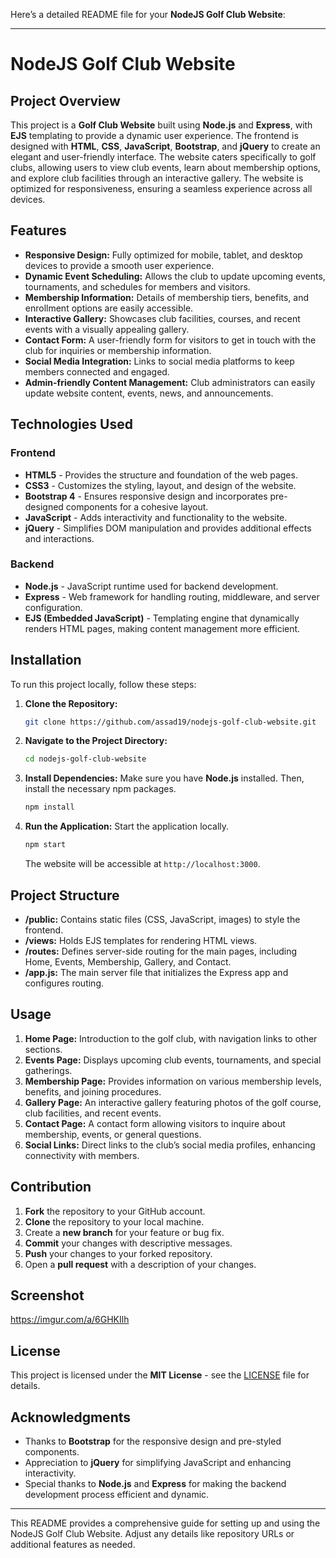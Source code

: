 Here’s a detailed README file for your **NodeJS Golf Club Website**:

---

# NodeJS Golf Club Website

## Project Overview

This project is a **Golf Club Website** built using **Node.js** and **Express**, with **EJS** templating to provide a dynamic user experience. The frontend is designed with **HTML**, **CSS**, **JavaScript**, **Bootstrap**, and **jQuery** to create an elegant and user-friendly interface. The website caters specifically to golf clubs, allowing users to view club events, learn about membership options, and explore club facilities through an interactive gallery. The website is optimized for responsiveness, ensuring a seamless experience across all devices.

## Features

- **Responsive Design:** Fully optimized for mobile, tablet, and desktop devices to provide a smooth user experience.
- **Dynamic Event Scheduling:** Allows the club to update upcoming events, tournaments, and schedules for members and visitors.
- **Membership Information:** Details of membership tiers, benefits, and enrollment options are easily accessible.
- **Interactive Gallery:** Showcases club facilities, courses, and recent events with a visually appealing gallery.
- **Contact Form:** A user-friendly form for visitors to get in touch with the club for inquiries or membership information.
- **Social Media Integration:** Links to social media platforms to keep members connected and engaged.
- **Admin-friendly Content Management:** Club administrators can easily update website content, events, news, and announcements.

## Technologies Used

### Frontend
- **HTML5** - Provides the structure and foundation of the web pages.
- **CSS3** - Customizes the styling, layout, and design of the website.
- **Bootstrap 4** - Ensures responsive design and incorporates pre-designed components for a cohesive layout.
- **JavaScript** - Adds interactivity and functionality to the website.
- **jQuery** - Simplifies DOM manipulation and provides additional effects and interactions.

### Backend
- **Node.js** - JavaScript runtime used for backend development.
- **Express** - Web framework for handling routing, middleware, and server configuration.
- **EJS (Embedded JavaScript)** - Templating engine that dynamically renders HTML pages, making content management more efficient.

## Installation

To run this project locally, follow these steps:

1. **Clone the Repository:**
   ```bash
   git clone https://github.com/assad19/nodejs-golf-club-website.git
   ```

2. **Navigate to the Project Directory:**
   ```bash
   cd nodejs-golf-club-website
   ```

3. **Install Dependencies:**
   Make sure you have **Node.js** installed. Then, install the necessary npm packages.
   ```bash
   npm install
   ```

4. **Run the Application:**
   Start the application locally.
   ```bash
   npm start
   ```

   The website will be accessible at `http://localhost:3000`.

## Project Structure

- **/public:** Contains static files (CSS, JavaScript, images) to style the frontend.
- **/views:** Holds EJS templates for rendering HTML views.
- **/routes:** Defines server-side routing for the main pages, including Home, Events, Membership, Gallery, and Contact.
- **/app.js:** The main server file that initializes the Express app and configures routing.

## Usage

1. **Home Page:** Introduction to the golf club, with navigation links to other sections.
2. **Events Page:** Displays upcoming club events, tournaments, and special gatherings.
3. **Membership Page:** Provides information on various membership levels, benefits, and joining procedures.
4. **Gallery Page:** An interactive gallery featuring photos of the golf course, club facilities, and recent events.
5. **Contact Page:** A contact form allowing visitors to inquire about membership, events, or general questions.
6. **Social Links:** Direct links to the club’s social media profiles, enhancing connectivity with members.

## Contribution

1. **Fork** the repository to your GitHub account.
2. **Clone** the repository to your local machine.
3. Create a **new branch** for your feature or bug fix.
4. **Commit** your changes with descriptive messages.
5. **Push** your changes to your forked repository.
6. Open a **pull request** with a description of your changes.

## Screenshot

https://imgur.com/a/6GHKIlh

## License

This project is licensed under the **MIT License** - see the [LICENSE](LICENSE) file for details.

## Acknowledgments

- Thanks to **Bootstrap** for the responsive design and pre-styled components.
- Appreciation to **jQuery** for simplifying JavaScript and enhancing interactivity.
- Special thanks to **Node.js** and **Express** for making the backend development process efficient and dynamic.

--- 

This README provides a comprehensive guide for setting up and using the NodeJS Golf Club Website. Adjust any details like repository URLs or additional features as needed.
